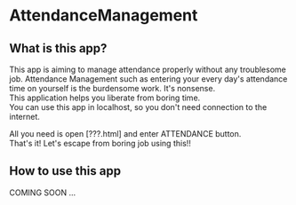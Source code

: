 # AttendanceManagement

## What is this app?
   
This app is aiming to manage attendance properly without any troublesome job. Attendance Management such as entering your every day's attendance time on yourself is the burdensome work. It's nonsense.    
This application helps you liberate from boring time.   
You can use this app in localhost, so you don't need connection to the internet.    

All you need is open [???.html]<!--fix here--> and enter ATTENDANCE button.   
That's it!  Let's escape from boring job using this!!

## How to use this app 

COMING SOON ...